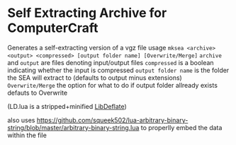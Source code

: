 # Self Extracting Archive for ComputerCraft
Generates a self-extracting version of a vgz file
usage `mksea <archive> <output> <compressed> [output folder name] [Overwrite/Merge]`
`archive` and `output` are files denoting input/output files
`compressed` is a boolean indicating whether the input is compressed
`output folder name` is the folder the SEA will extract to (defaults to output minus extensions)
`Overwrite/Merge` the option for what to do if output folder allready exists defauts to Overwrite

(LD.lua is a stripped+minified [LibDeflate](https://github.com/MCJack123/CC-Archive#libdeflate))

also uses
https://github.com/squeek502/lua-arbitrary-binary-string/blob/master/arbitrary-binary-string.lua
to properlly embed the data within the file